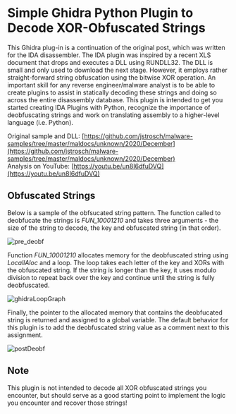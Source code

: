 # Simple Ghidra Python Plugin to Decode XOR-Obfuscated Strings

This Ghidra plug-in is a continuation of the original post, which was written for the IDA disassembler. The IDA plugin was inspired by a recent XLS document that drops and executes a DLL using RUNDLL32. The DLL is small and only used to download the next stage. However, it employs rather straight-forward string obfuscation using the bitwise XOR operation. An important skill for any reverse engineer/malware analyst is to be able to create plugins to assist in statically decoding these strings and doing so across the entire disassembly database. This plugin is intended to get you started creating IDA Plugins with Python, recognize the importance of deobfuscating strings and work on translating assembly to a higher-level language (i.e. Python).

Original sample and DLL: [https://github.com/jstrosch/malware-samples/tree/master/maldocs/unknown/2020/December](https://github.com/jstrosch/malware-samples/tree/master/maldocs/unknown/2020/December)  
Analysis on YouTube: [https://youtu.be/un8I6dfuDVQ](https://youtu.be/un8I6dfuDVQ)

## Obfuscated Strings

Below is a sample of the obfsucated string pattern. The function called to deobfucate the strings is *FUN_10001210* and takes three arguments - the size of the string to decode, the key and obfuscated string (in that order).

![pre_deobf](https://user-images.githubusercontent.com/69214982/117378054-829cd180-ae89-11eb-9180-9a817cd3e28a.png)

Function *FUN_10001210* allocates memory for the deobfuscated string using *LocallAloc* and a loop. The loop takes each letter of the key and XORs with the obfuscated string. If the string is longer than the key, it uses modulo division to repeat back over the key and continue until the string is fully deobfuscated.

![ghidraLoopGraph](https://user-images.githubusercontent.com/69214982/118728926-d395b980-b7e9-11eb-9981-cdbfc4c4f5b4.png)

Finally, the pointer to the allocated memory that contains the deobfucated string is returned and assigned to a global variable. The default behavior for this plugin is to add the deobfuscated string value as a comment next to this assignment.

![postDeobf](https://user-images.githubusercontent.com/69214982/117378523-7bc28e80-ae8a-11eb-8f26-89c4814f4bf3.png)


## Note
This plugin is not intended to decode all XOR obfuscated strings you encounter, but should serve as a good starting point to implement the logic you encounter and recover those strings!
